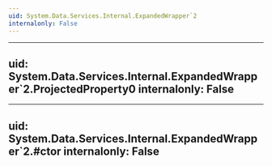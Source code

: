```yaml
---
uid: System.Data.Services.Internal.ExpandedWrapper`2
internalonly: False
---
```


---
uid: System.Data.Services.Internal.ExpandedWrapper`2.ProjectedProperty0
internalonly: False
---

---
uid: System.Data.Services.Internal.ExpandedWrapper`2.#ctor
internalonly: False
---
